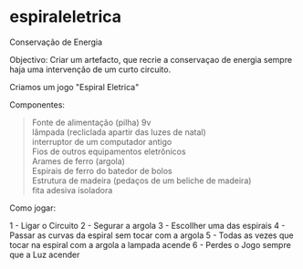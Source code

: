 # espiraleletrica
Conservação de Energia

Objectivo:
Criar um artefacto, que recrie a conservaçao de energia sempre haja uma intervenção de um curto circuito.

Criamos um jogo "Espiral Eletrica"

Componentes:

>Fonte de alimentação (pilha) 9v  
>lâmpada (recliclada apartir das luzes de natal)  
>interruptor de um computador antigo  
>Fios de outros equipamentos eletrônicos  
>Arames de ferro (argola)  
>Espirais de ferro do batedor de bolos  
>Estrutura de madeira (pedaços de um beliche de madeira)  
>fita adesiva isoladora  

Como jogar:

1 - Ligar o Circuito
2 - Segurar a argola
3 - Escollher uma das espirais
4 - Passar as curvas da espiral sem tocar com a argola
5 - Todas as vezes que tocar na espiral com a argola a lampada acende
6 - Perdes o Jogo sempre que a Luz acender
